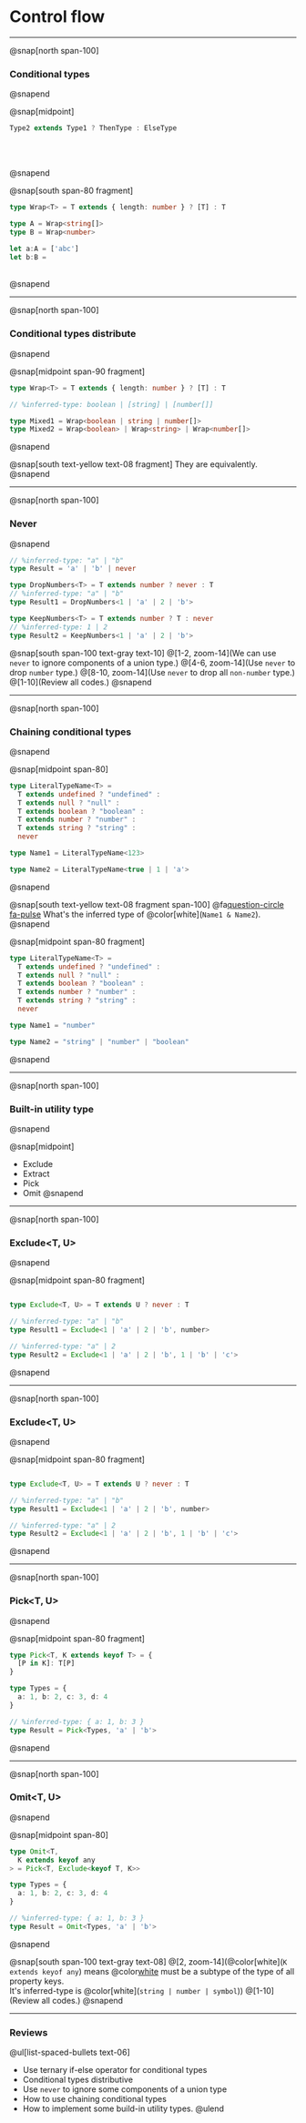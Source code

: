 # Control flow

---

@snap[north span-100]
<br>
### Conditional types
@snapend

@snap[midpoint]
```typescript
Type2 extends Type1 ? ThenType : ElseType
```
<br>
<br>

@snapend

@snap[south span-80 fragment]
```typescript
type Wrap<T> = T extends { length: number } ? [T] : T

type A = Wrap<string[]>
type B = Wrap<number>

let a:A = ['abc']
let b:B =
```
<br>
@snapend

---
@snap[north span-100]
<br>
### Conditional types distribute
@snapend

@snap[midpoint span-90 fragment]
```typescript
type Wrap<T> = T extends { length: number } ? [T] : T

// %inferred-type: boolean | [string] | [number[]]

type Mixed1 = Wrap<boolean | string | number[]>
type Mixed2 = Wrap<boolean> | Wrap<string> | Wrap<number[]>
```
@snapend

@snap[south text-yellow text-08 fragment]
They are equivalently.
@snapend


---

@snap[north span-100]
<br>
### Never
@snapend

```typescript
// %inferred-type: "a" | "b"
type Result = 'a' | 'b' | never

type DropNumbers<T> = T extends number ? never : T
// %inferred-type: "a" | "b"
type Result1 = DropNumbers<1 | 'a' | 2 | 'b'>

type KeepNumbers<T> = T extends number ? T : never
// %inferred-type: 1 | 2
type Result2 = KeepNumbers<1 | 'a' | 2 | 'b'>
```


@snap[south span-100 text-gray text-10]
@[1-2, zoom-14](We can use `never` to ignore components of a union type.)
@[4-6, zoom-14](Use `never` to drop `number` type.)
@[8-10, zoom-14](Use `never` to drop all  `non-number` type.)
@[1-10](Review all codes.)
@snapend


---
@snap[north span-100]
<br>
### Chaining conditional types
@snapend

@snap[midpoint span-80]

```typescript
type LiteralTypeName<T> =
  T extends undefined ? "undefined" :
  T extends null ? "null" :
  T extends boolean ? "boolean" :
  T extends number ? "number" :
  T extends string ? "string" :
  never

type Name1 = LiteralTypeName<123>

type Name2 = LiteralTypeName<true | 1 | 'a'>
```
@snapend

@snap[south text-yellow text-08 fragment span-100]
@fa[question-circle fa-pulse]() What's the inferred type of @color[white](`Name1 & Name2`).
@snapend

@snap[midpoint span-80 fragment]

```typescript
type LiteralTypeName<T> =
  T extends undefined ? "undefined" :
  T extends null ? "null" :
  T extends boolean ? "boolean" :
  T extends number ? "number" :
  T extends string ? "string" :
  never

type Name1 = "number"

type Name2 = "string" | "number" | "boolean"
```
@snapend


---
@snap[north span-100]
<br>
### Built-in utility type
@snapend

@snap[midpoint]
* Exclude
* Extract
* Pick
* Omit
@snapend

---
@snap[north span-100]
<br>
### Exclude<T, U>
@snapend

@snap[midpoint span-80 fragment]

```typescript

type Exclude<T, U> = T extends U ? never : T

// %inferred-type: "a" | "b"
type Result1 = Exclude<1 | 'a' | 2 | 'b', number>

// %inferred-type: "a" | 2
type Result2 = Exclude<1 | 'a' | 2 | 'b', 1 | 'b' | 'c'>
```
@snapend

---
@snap[north span-100]
<br>
### Exclude<T, U>
@snapend

@snap[midpoint span-80 fragment]

```typescript

type Exclude<T, U> = T extends U ? never : T

// %inferred-type: "a" | "b"
type Result1 = Exclude<1 | 'a' | 2 | 'b', number>

// %inferred-type: "a" | 2
type Result2 = Exclude<1 | 'a' | 2 | 'b', 1 | 'b' | 'c'>
```
@snapend

---

@snap[north span-100]
<br>
### Pick<T, U>
@snapend

@snap[midpoint span-80 fragment]

```typescript
type Pick<T, K extends keyof T> = {
  [P in K]: T[P]
}

type Types = {
  a: 1, b: 2, c: 3, d: 4
}

// %inferred-type: { a: 1, b: 3 }
type Result = Pick<Types, 'a' | 'b'>
```
@snapend

---

@snap[north span-100]
<br>
### Omit<T, U>
@snapend

@snap[midpoint span-80]
```typescript
type Omit<T,
  K extends keyof any
> = Pick<T, Exclude<keyof T, K>>

type Types = {
  a: 1, b: 2, c: 3, d: 4
}

// %inferred-type: { a: 1, b: 3 }
type Result = Omit<Types, 'a' | 'b'>
```
@snapend



@snap[south span-100 text-gray text-08]
@[2, zoom-14](@color[white](`K extends keyof any`) means @color[white](`K`) must be a subtype of the type of all property keys.<br> It's inferred-type is @color[white](`string | number | symbol`))
@[1-10](Review all codes.)
@snapend

---

### Reviews
@ul[list-spaced-bullets text-06]
- Use ternary if-else operator for conditional types
- Conditional types distributive
- Use `never` to ignore some components of a union type
- How to use chaining conditional types
- How to implement some build-in utility types.
@ulend
